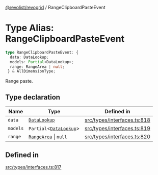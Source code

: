 [@revolist/revogrid](README.md) / RangeClipboardPasteEvent

# Type Alias: RangeClipboardPasteEvent

```ts
type RangeClipboardPasteEvent: {
  data: DataLookup;
  models: Partial<DataLookup>;
  range: RangeArea | null;
 } & AllDimensionType;
```

Range paste.

## Type declaration

| Name | Type | Defined in |
| ------ | ------ | ------ |
| `data` | [`DataLookup`](TypeAlias.DataLookup.md) | [src/types/interfaces.ts:818](https://github.com/revolist/revogrid/blob/4748dc40d552fad7de1d972fe2fbcf7386e67858/src/types/interfaces.ts#L818) |
| `models` | `Partial`\<[`DataLookup`](TypeAlias.DataLookup.md)\> | [src/types/interfaces.ts:819](https://github.com/revolist/revogrid/blob/4748dc40d552fad7de1d972fe2fbcf7386e67858/src/types/interfaces.ts#L819) |
| `range` | [`RangeArea`](TypeAlias.RangeArea.md) \| `null` | [src/types/interfaces.ts:820](https://github.com/revolist/revogrid/blob/4748dc40d552fad7de1d972fe2fbcf7386e67858/src/types/interfaces.ts#L820) |

## Defined in

[src/types/interfaces.ts:817](https://github.com/revolist/revogrid/blob/4748dc40d552fad7de1d972fe2fbcf7386e67858/src/types/interfaces.ts#L817)
